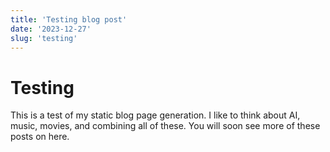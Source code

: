 ```yaml
---
title: 'Testing blog post'
date: '2023-12-27'
slug: 'testing'
---
```


# Testing

This is a test of my static blog page generation. I like to think about AI, music, movies, and combining all of these. You will soon see more of these posts on here.